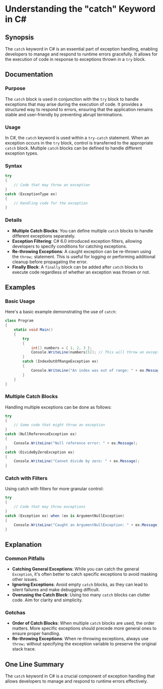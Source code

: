 <!--
Meta Description: # Understanding the "catch" Keyword in C# ## Synopsis The `catch` keyword in C# is an essential part of exception handling, enabling developers to man...
Meta Keywords: catch, exception, exceptions, blocks, code
-->

# Understanding the "catch" Keyword in C#

## Synopsis
The `catch` keyword in C# is an essential part of exception handling, enabling developers to manage and respond to runtime errors gracefully. It allows for the execution of code in response to exceptions thrown in a `try` block.

## Documentation
### Purpose
The `catch` block is used in conjunction with the `try` block to handle exceptions that may arise during the execution of code. It provides a structured way to respond to errors, ensuring that the application remains stable and user-friendly by preventing abrupt terminations.

### Usage
In C#, the `catch` keyword is used within a `try-catch` statement. When an exception occurs in the `try` block, control is transferred to the appropriate `catch` block. Multiple `catch` blocks can be defined to handle different exception types.

### Syntax
```csharp
try
{
    // Code that may throw an exception
}
catch (ExceptionType ex)
{
    // Handling code for the exception
}
```

### Details
- **Multiple Catch Blocks**: You can define multiple `catch` blocks to handle different exceptions separately.
- **Exception Filtering**: C# 6.0 introduced exception filters, allowing developers to specify conditions for catching exceptions.
- **Re-throwing Exceptions**: A caught exception can be re-thrown using the `throw;` statement. This is useful for logging or performing additional cleanup before propagating the error.
- **Finally Block**: A `finally` block can be added after `catch` blocks to execute code regardless of whether an exception was thrown or not.

## Examples
### Basic Usage
Here's a basic example demonstrating the use of `catch`:

```csharp
class Program
{
    static void Main()
    {
        try
        {
            int[] numbers = { 1, 2, 3 };
            Console.WriteLine(numbers[5]); // This will throw an exception
        }
        catch (IndexOutOfRangeException ex)
        {
            Console.WriteLine("An index was out of range: " + ex.Message);
        }
    }
}
```

### Multiple Catch Blocks
Handling multiple exceptions can be done as follows:

```csharp
try
{
    // Some code that might throw an exception
}
catch (NullReferenceException ex)
{
    Console.WriteLine("Null reference error: " + ex.Message);
}
catch (DivideByZeroException ex)
{
    Console.WriteLine("Cannot divide by zero: " + ex.Message);
}
```

### Catch with Filters
Using catch with filters for more granular control:

```csharp
try
{
    // Code that may throw exceptions
}
catch (Exception ex) when (ex is ArgumentNullException)
{
    Console.WriteLine("Caught an ArgumentNullException: " + ex.Message);
}
```

## Explanation
### Common Pitfalls
- **Catching General Exceptions**: While you can catch the general `Exception`, it's often better to catch specific exceptions to avoid masking other issues.
- **Ignoring Exceptions**: Avoid empty `catch` blocks, as they can lead to silent failures and make debugging difficult.
- **Overusing the Catch Block**: Using too many `catch` blocks can clutter code. Aim for clarity and simplicity.

### Gotchas
- **Order of Catch Blocks**: When multiple `catch` blocks are used, the order matters. More specific exceptions should precede more general ones to ensure proper handling.
- **Re-throwing Exceptions**: When re-throwing exceptions, always use `throw;` without specifying the exception variable to preserve the original stack trace.

## One Line Summary
The `catch` keyword in C# is a crucial component of exception handling that allows developers to manage and respond to runtime errors effectively.